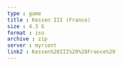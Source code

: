 ```yaml
---
type : game
title : Kessen III (France)
size : 4.3 G
format : iso
archive : zip
server : myrient
link2 : Kessen%20III%20%28France%29
---
```

